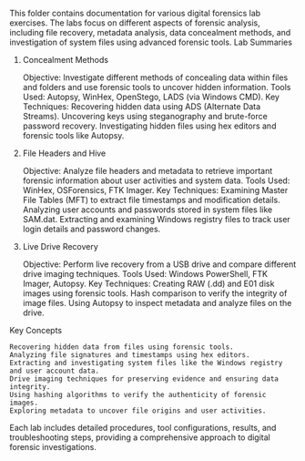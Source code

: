 This folder contains documentation for various digital forensics lab exercises. The labs focus on different aspects of forensic analysis, including file recovery, metadata analysis, data concealment methods, and investigation of system files using advanced forensic tools.
Lab Summaries
1. Concealment Methods

    Objective: Investigate different methods of concealing data within files and folders and use forensic tools to uncover hidden information.
    Tools Used: Autopsy, WinHex, OpenStego, LADS (via Windows CMD).
    Key Techniques:
        Recovering hidden data using ADS (Alternate Data Streams).
        Uncovering keys using steganography and brute-force password recovery.
        Investigating hidden files using hex editors and forensic tools like Autopsy.

2. File Headers and Hive

    Objective: Analyze file headers and metadata to retrieve important forensic information about user activities and system data.
    Tools Used: WinHex, OSForensics, FTK Imager.
    Key Techniques:
        Examining Master File Tables (MFT) to extract file timestamps and modification details.
        Analyzing user accounts and passwords stored in system files like SAM.dat.
        Extracting and examining Windows registry files to track user login details and password changes.

3. Live Drive Recovery

    Objective: Perform live recovery from a USB drive and compare different drive imaging techniques.
    Tools Used: Windows PowerShell, FTK Imager, Autopsy.
    Key Techniques:
        Creating RAW (.dd) and E01 disk images using forensic tools.
        Hash comparison to verify the integrity of image files.
        Using Autopsy to inspect metadata and analyze files on the drive.

Key Concepts

    Recovering hidden data from files using forensic tools.
    Analyzing file signatures and timestamps using hex editors.
    Extracting and investigating system files like the Windows registry and user account data.
    Drive imaging techniques for preserving evidence and ensuring data integrity.
    Using hashing algorithms to verify the authenticity of forensic images.
    Exploring metadata to uncover file origins and user activities.

Each lab includes detailed procedures, tool configurations, results, and troubleshooting steps, providing a comprehensive approach to digital forensic investigations.
